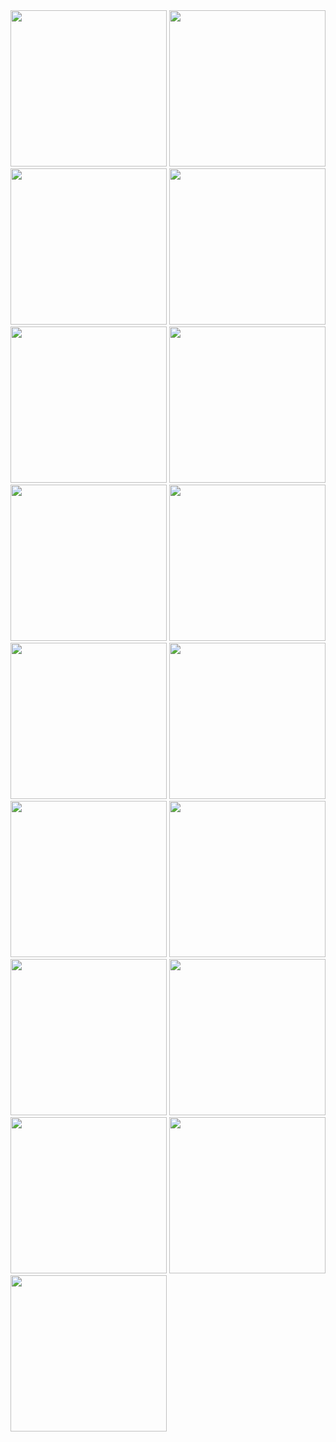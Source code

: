 <img src="https://github.com/Bhavin1313/Flutter_Final_Exam/assets/99348404/d728019e-928e-49ef-b2d4-b4dbf5024a1f" width="250px">
<img src="https://github.com/Bhavin1313/Flutter_Final_Exam/assets/99348404/811166dd-35f7-4ac3-9194-77cea9366a79" width="250px">
<img src="https://github.com/Bhavin1313/Flutter_Final_Exam/assets/99348404/54d53acf-19fe-442e-96d8-baa5f6442e1d" width="250px">
<img src="https://github.com/Bhavin1313/Flutter_Final_Exam/assets/99348404/523e58ea-1f61-4510-8087-86e1ab179b5e" width="250px">
<img src="https://github.com/Bhavin1313/Flutter_Final_Exam/assets/99348404/e689ce3c-27e3-4dd2-930f-d26a0d60b68f" width="250px">
<img src="https://github.com/Bhavin1313/Flutter_Final_Exam/assets/99348404/4befb221-7fd0-4838-a59a-7732df1cbe5a" width="250px">
<img src="https://github.com/Bhavin1313/Flutter_Final_Exam/assets/99348404/55dd5ec0-5a8c-49c8-8da5-35a211429d47" width="250px">
<img src="https://github.com/Bhavin1313/Flutter_Final_Exam/assets/99348404/8dcfaf47-cce8-4cfc-9538-51aefc813eb5" width="250px">
<img src="https://github.com/Bhavin1313/Flutter_Final_Exam/assets/99348404/e812c628-5da4-4ffb-8aea-fb94681a70c3" width="250px">
<img src="https://github.com/Bhavin1313/Flutter_Final_Exam/assets/99348404/ee7b7dc1-7967-432c-90a4-cd03203941be" width="250px">
<img src="https://github.com/Bhavin1313/Flutter_Final_Exam/assets/99348404/5b5a1561-38e2-4006-9666-4e8160ab9ffc" width="250px">
<img src="https://github.com/Bhavin1313/Flutter_Final_Exam/assets/99348404/9ca13da4-04eb-409e-95ae-38bc43511ba0" width="250px">
<img src="https://github.com/Bhavin1313/Flutter_Final_Exam/assets/99348404/91977bb2-6ab2-4e14-b153-7f7c2dafa125" width="250px">
<img src="https://github.com/Bhavin1313/Flutter_Final_Exam/assets/99348404/d9db5ac2-3d05-4051-b44d-fd5bf02ab093" width="250px">
<img src="https://github.com/Bhavin1313/Flutter_Final_Exam/assets/99348404/cce29c4a-59bb-40fb-8e70-da12c06ef952" width="250px">
<img src="https://github.com/Bhavin1313/Flutter_Final_Exam/assets/99348404/51ac9f74-9c07-4c7c-bdc2-e6f1a424fc19" width="250px">
<img src="https://github.com/Bhavin1313/Flutter_Final_Exam/assets/99348404/a4751050-368f-4a6f-9c62-288ef2a909fc" width="250px">


